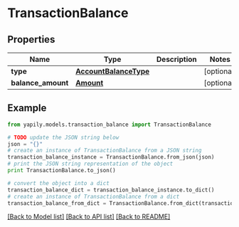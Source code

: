 # TransactionBalance


## Properties
Name | Type | Description | Notes
------------ | ------------- | ------------- | -------------
**type** | [**AccountBalanceType**](AccountBalanceType.md) |  | [optional] 
**balance_amount** | [**Amount**](Amount.md) |  | [optional] 

## Example

```python
from yapily.models.transaction_balance import TransactionBalance

# TODO update the JSON string below
json = "{}"
# create an instance of TransactionBalance from a JSON string
transaction_balance_instance = TransactionBalance.from_json(json)
# print the JSON string representation of the object
print TransactionBalance.to_json()

# convert the object into a dict
transaction_balance_dict = transaction_balance_instance.to_dict()
# create an instance of TransactionBalance from a dict
transaction_balance_from_dict = TransactionBalance.from_dict(transaction_balance_dict)
```
[[Back to Model list]](../README.md#documentation-for-models) [[Back to API list]](../README.md#documentation-for-api-endpoints) [[Back to README]](../README.md)


